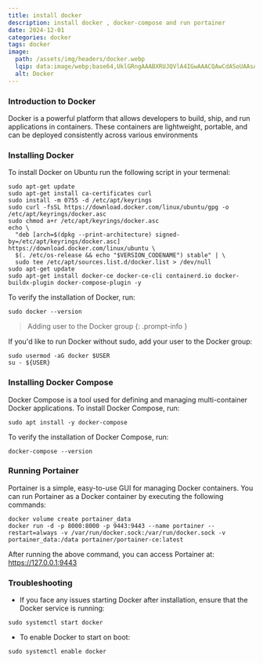 ```yaml
---
title: install docker
description: install docker , docker-compose and run portainer
date: 2024-12-01
categories: docker
tags: docker
image:
  path: /assets/img/headers/docker.webp
  lqip: data:image/webp;base64,UklGRngAAABXRUJQVlA4IGwAAACQAwCdASoUAAsAPpE4mEeloyKhMAgAsBIJYwCdACHesVuBfH9QAP77Las/tl5r7fpWLpn7D2qv6lZyZ3pZPdMJEzzWs6/VbXT4v37Anmc40jKiJ1c/hDTFWrL5tQffgaOmAH14NO7FlHCTgAA=
  alt: Docker
---
```


### Introduction to Docker

Docker is a powerful platform that allows developers to build, ship, and run applications in containers. These containers are lightweight, portable, and can be deployed consistently across various environments

### Installing Docker

To install Docker on Ubuntu run the following script in your termenal:

```shell
sudo apt-get update
sudo apt-get install ca-certificates curl
sudo install -m 0755 -d /etc/apt/keyrings
sudo curl -fsSL https://download.docker.com/linux/ubuntu/gpg -o /etc/apt/keyrings/docker.asc
sudo chmod a+r /etc/apt/keyrings/docker.asc
echo \
  "deb [arch=$(dpkg --print-architecture) signed-by=/etc/apt/keyrings/docker.asc] https://download.docker.com/linux/ubuntu \
  $(. /etc/os-release && echo "$VERSION_CODENAME") stable" | \
  sudo tee /etc/apt/sources.list.d/docker.list > /dev/null
sudo apt-get update
sudo apt-get install docker-ce docker-ce-cli containerd.io docker-buildx-plugin docker-compose-plugin -y
```

To verify the installation of Docker, run:

```shell
sudo docker --version
```

> Adding user to the Docker group
{: .prompt-info }

If you'd like to run Docker without sudo, add your user to the Docker group:

```shell
sudo usermod -aG docker $USER
su - ${USER}
```

### Installing Docker Compose

Docker Compose is a tool used for defining and managing multi-container Docker applications. To install Docker Compose, run:

```shell
sudo apt install -y docker-compose
```

To verify the installation of Docker Compose, run:

```shell
docker-compose --version
```

### Running Portainer

Portainer is a simple, easy-to-use GUI for managing Docker containers. You can run Portainer as a Docker container by executing the following commands:

```shell
docker volume create portainer_data
docker run -d -p 8000:8000 -p 9443:9443 --name portainer --restart=always -v /var/run/docker.sock:/var/run/docker.sock -v portainer_data:/data portainer/portainer-ce:latest
```

After running the above command, you can access Portainer at:
<https://127.0.0.1:9443>

### Troubleshooting

- If you face any issues starting Docker after installation, ensure that the Docker service is running:

```shell
sudo systemctl start docker
```

- To enable Docker to start on boot:

```shell
sudo systemctl enable docker
```
